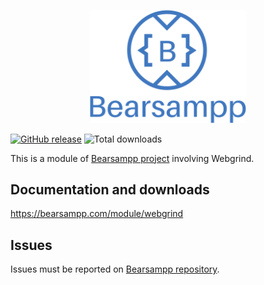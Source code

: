 <p align="center"><a href="https://bearsampp.com/contribute" target="_blank"><img width="250" src="img/Bearsampp-logo.svg"></a></p>

[![GitHub release](https://img.shields.io/github/release/bearsampp/module-webgrind.svg?style=flat-square)](https://github.com/bearsampp/module-webgrind/releases/latest)
![Total downloads](https://img.shields.io/github/downloads/bearsampp/module-webgrind/total.svg?style=flat-square)

This is a module of [Bearsampp project](https://github.com/bearsampp/bearsampp) involving Webgrind.

## Documentation and downloads

https://bearsampp.com/module/webgrind

## Issues

Issues must be reported on [Bearsampp repository](https://github.com/bearsampp/bearsampp/issues).
